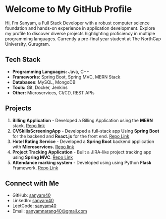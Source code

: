 # Welcome to My GitHub Profile

Hi, I'm Sanyam, a Full Stack Developer with a robust computer science foundation and hands-on experience in application development. Explore my profile to discover diverse projects highlighting proficiency in multiple programming languages. Currently a pre-final year student at The NorthCap University, Gurugram.

## Tech Stack
- **Programming Languages:** Java, C++
- **Frameworks:** Spring Boot, Spring MVC, MERN Stack
- **Databases:** MySQL, MongoDB
- **Tools:** Git, Docker, Jenkins
- **Other:** Microservices, CI/CD, REST APIs
  
## Projects
1. **Billing Application** - Developed a Billing Application using the **MERN** stack. [Repo link](https://github.com/sanyam40/Billing-Application)
2. **CVSkillsScreeningApp** - Developed a full-stack app Using **Spring Boot** for the backend and **React.js** for the front end. [Repo Link](https://github.com/sanyam40/CVSkillsScreeningApp)
3. **Hotel Rating Service** - Developed a **Spring Boot** backend application with **Microservices.** [Repo link](https://github.com/sanyam/hotel-rating-microservices)
4. **Project Tracking Application** - Built a JIRA-like project tracking app using **Spring MVC**. [Repo Link](https://github.com/sanyam/project-tracker)
5. **Attendance marking system** - Developed using using Python **Flask** Framework. [Repo Link](https://github.com/sanyam40/Attendance-marking-system)
 
## Connect with Me
- GitHub: [sanyam40](https://github.com/sanyam)
- LinkedIn: [sanyam40](https://www.linkedin.com/in/sanyam40/)
- LeetCode: [sanyam40](https://leetcode.com/sanyam40/)
- Email: sanyamnarang40@gmail.com
